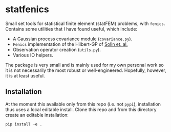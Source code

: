 # statfenics

Small set tools for statistical finite element (statFEM) problems, with `fenics`. Contains some utilities that I have found useful, which include:

* A Gaussian process covariance module (`covariance.py`).
* `Fenics` implementation of the Hilbert-GP of [Solin et. al.](https://doi.org/10.1007/s11222-019-098)
* Observation operator creation (`utils.py`).
* Various IO helpers.

The package is very small and is mainly used for my own personal work so it is not necessarily the most robust or well-engineered. Hopefully, however, it is at least useful.

## Installation

At the moment this available only from this repo (i.e. not `pypi`), installation thus uses a local editable install. Clone this repo and from this directory create an editable installation:

```{bash}
pip install -e .
```

